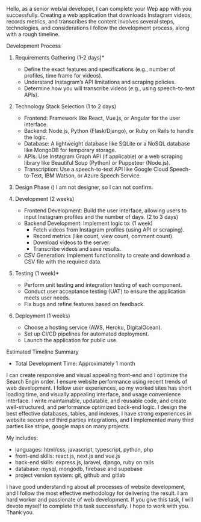 Hello, as a senior web/ai developer, I can complete your Wep app with you successfully. Creating a web application that downloads Instagram videos, records metrics, and transcribes the content involves several steps, technologies, and considerations I follow the development process, along with a rough timeline.

Development Process
1. Requirements Gathering (1-2 days)*
   - Define the exact features and specifications (e.g., number of profiles, time frame for videos). 
   - Understand Instagram’s API limitations and scraping policies. 
   - Determine how you will transcribe videos (e.g., using speech-to-text APIs). 
 
2. Technology Stack Selection (1 to 2 days) 
   - Frontend: Framework like React, Vue.js, or Angular for the user interface. 
   - Backend: Node.js, Python (Flask/Django), or Ruby on Rails to handle the logic. 
   - Database: A lightweight database like SQLite or a NoSQL database like MongoDB for temporary storage. 
   - APIs: Use Instagram Graph API (if applicable) or a web scraping library like Beautiful Soup (Python) or Puppeteer (Node.js). 
   - Transcription: Use a speech-to-text API like Google Cloud Speech-to-Text, IBM Watson, or Azure Speech Service. 
 
3. Design Phase () 
   I am not designer, so I can not confirm. 
 
4. Development (2 weeks) 
   - Frontend Development: Build the user interface, allowing users to input Instagram profiles and the number of days. (2 to 3 days)
   - Backend Development: Implement logic to: (1 week)
     - Fetch videos from Instagram profiles (using API or scraping). 
     - Record metrics (like count, view count, comment count). 
     - Download videos to the server. 
     - Transcribe videos and save results. 
   - CSV Generation: Implement functionality to create and download a CSV file with the required data. 
 
5. Testing (1 week)*
   - Perform unit testing and integration testing of each component. 
   - Conduct user acceptance testing (UAT) to ensure the application meets user needs. 
   - Fix bugs and refine features based on feedback. 
 
6. Deployment (1 weeks) 
   - Choose a hosting service (AWS, Heroku, DigitalOcean). 
   - Set up CI/CD pipelines for automated deployment. 
   - Launch the application for public use. 

Estimated Timeline Summary
- Total Development Time: Approximately  1 month

I can create responsive and visual appealing front-end and I optimize the Search Engin order. I ensure website performance using recent trends of web development. I follow user experiences, so my worked sites has short loading time, and visually appealing interface, and usage convenience interface. 
I write maintainable, updatable, and reusable code, and create well-structured, and performance optimized back-end logic. I design the best effective databases, tables, and indexes. 
I have strong experiences in website secure and third parties integrations, and I implemented many third parties like stripe, google maps on many projects.

My includes:
- languages: html/css, javascript, typescript, python, php
- front-end skills: react.js, next.js and vue.js
- back-end skills: express.js, laravel, django, ruby on rails
- database: mysql, mongodb, firebase and supebase
- project version system: git, github and gitlab

I have good understanding about all processes of website development, and I follow the most effective methodology for delivering the result. I am hard worker and passionate of web development. If you give this task, I will devote myself to complete this task successfully. I hope to work with you.
Thank you.

